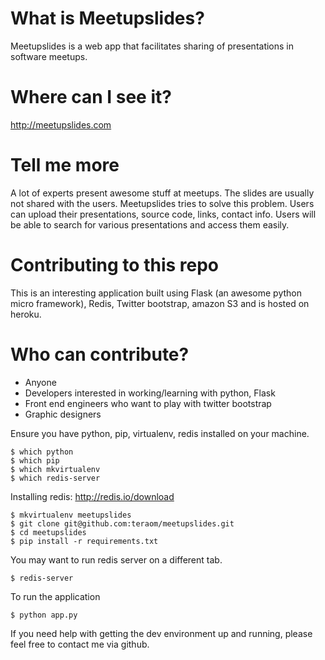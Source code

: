What is Meetupslides?
=====================

Meetupslides is a web app that facilitates sharing of presentations in software meetups.


Where can I see it?
===================
http://meetupslides.com


Tell me more
============
A lot of experts present awesome stuff at meetups. The slides are usually not shared with the users. Meetupslides tries to solve this problem. Users can upload their presentations, source code, links, contact info. Users will be able to search for various presentations and access them easily.


Contributing to this repo
=========================

This is an interesting application built using Flask (an awesome python micro framework), Redis, Twitter bootstrap, amazon S3 and is hosted on heroku.

Who can contribute?
===================
  * Anyone
  * Developers interested in working/learning with python, Flask
  * Front end engineers who want to play with twitter bootstrap
  * Graphic designers

Ensure you have python, pip, virtualenv, redis installed on your machine.

    $ which python
    $ which pip
    $ which mkvirtualenv
    $ which redis-server

Installing redis:
http://redis.io/download

    $ mkvirtualenv meetupslides
    $ git clone git@github.com:teraom/meetupslides.git
    $ cd meetupslides
    $ pip install -r requirements.txt

You may want to run redis server on a different tab.
    
    $ redis-server 

To run the application
    
    $ python app.py

If you need help with getting the dev environment up and running, please feel free to contact me via github.

